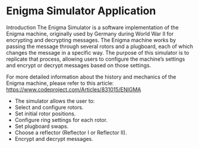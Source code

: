 # Enigma Simulator Application


Introduction
The Enigma Simulator is a software implementation of the Enigma machine, originally used by Germany during World War II for encrypting and decrypting messages. 
The Enigma machine works by passing the message through several rotors and a plugboard, each of which changes the message in a specific way. 
The purpose of this simulator is to replicate that process, allowing users to configure the machine’s settings and encrypt or decrypt messages based on those settings.

For more detailed information about the history and mechanics of the Enigma machine, please refer to this article: https://www.codeproject.com/Articles/831015/ENIGMA

- The simulator allows the user to:
- Select and configure rotors.
- Set initial rotor positions.
- Configure ring settings for each rotor.
- Set plugboard swaps.
- Choose a reflector (Reflector I or Reflector II).
- Encrypt and decrypt messages.
